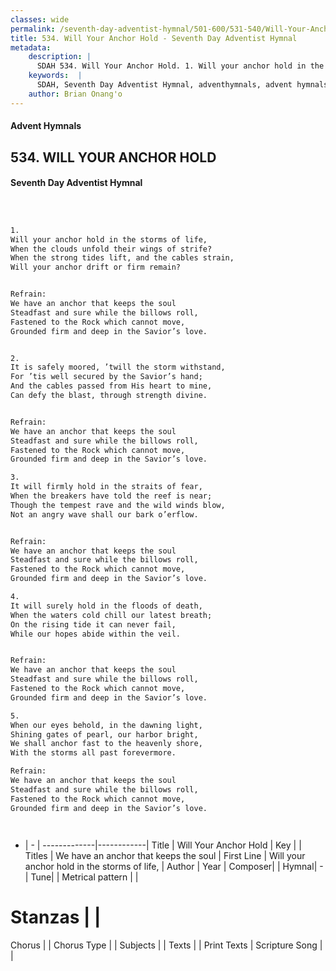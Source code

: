 ```yaml
---
classes: wide
permalink: /seventh-day-adventist-hymnal/501-600/531-540/Will-Your-Anchor-Hold/
title: 534. Will Your Anchor Hold - Seventh Day Adventist Hymnal
metadata:
    description: |
      SDAH 534. Will Your Anchor Hold. 1. Will your anchor hold in the storms of life, When the clouds unfold their wings of strife? When the strong tides lift, and the cables strain, Will your anchor drift or firm remain? 
    keywords:  |
      SDAH, Seventh Day Adventist Hymnal, adventhymnals, advent hymnals, Will Your Anchor Hold, Will your anchor hold in the storms of life, ,We have an anchor that keeps the soul
    author: Brian Onang'o
---
```


#### Advent Hymnals
## 534. WILL YOUR ANCHOR HOLD
#### Seventh Day Adventist Hymnal

```txt



1.
Will your anchor hold in the storms of life,
When the clouds unfold their wings of strife?
When the strong tides lift, and the cables strain,
Will your anchor drift or firm remain?


Refrain:
We have an anchor that keeps the soul
Steadfast and sure while the billows roll,
Fastened to the Rock which cannot move,
Grounded firm and deep in the Savior’s love.


2.
It is safely moored, ’twill the storm withstand,
For ’tis well secured by the Savior’s hand;
And the cables passed from His heart to mine,
Can defy the blast, through strength divine.


Refrain:
We have an anchor that keeps the soul
Steadfast and sure while the billows roll,
Fastened to the Rock which cannot move,
Grounded firm and deep in the Savior’s love.

3.
It will firmly hold in the straits of fear,
When the breakers have told the reef is near;
Though the tempest rave and the wild winds blow,
Not an angry wave shall our bark o’erflow.


Refrain:
We have an anchor that keeps the soul
Steadfast and sure while the billows roll,
Fastened to the Rock which cannot move,
Grounded firm and deep in the Savior’s love.

4.
It will surely hold in the floods of death,
When the waters cold chill our latest breath;
On the rising tide it can never fail,
While our hopes abide within the veil.


Refrain:
We have an anchor that keeps the soul
Steadfast and sure while the billows roll,
Fastened to the Rock which cannot move,
Grounded firm and deep in the Savior’s love.

5.
When our eyes behold, in the dawning light,
Shining gates of pearl, our harbor bright,
We shall anchor fast to the heavenly shore,
With the storms all past forevermore.

Refrain:
We have an anchor that keeps the soul
Steadfast and sure while the billows roll,
Fastened to the Rock which cannot move,
Grounded firm and deep in the Savior’s love.




```

- |   -  |
-------------|------------|
Title | Will Your Anchor Hold |
Key |  |
Titles | We have an anchor that keeps the soul |
First Line | Will your anchor hold in the storms of life, |
Author | 
Year | 
Composer|  |
Hymnal|  - |
Tune|  |
Metrical pattern | |
# Stanzas |  |
Chorus |  |
Chorus Type |  |
Subjects |  |
Texts |  |
Print Texts | 
Scripture Song |  |
  

